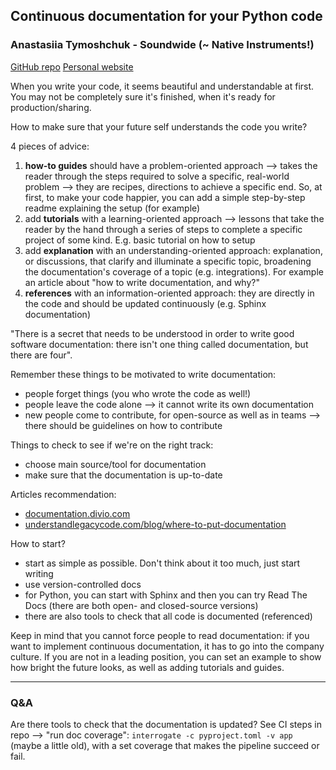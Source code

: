 ## Continuous documentation for your Python code
### Anastasiia Tymoshchuk - Soundwide (~ Native Instruments!)

[GitHub repo](https://github.com/atymoshchuk/simple_docs_setup)
[Personal website](https://atymo.me)

When you write your code, it seems beautiful and understandable at first. You
may not be completely sure it's finished, when it's ready for
production/sharing. 

How to make sure that your future self understands the code you write? 

4 pieces of advice:
1) **how-to guides** should have a problem-oriented approach --> takes the
   reader through the steps required to solve a specific, real-world problem -->
   they are recipes, directions to achieve a specific end. So, at first, to make
   your code happier, you can add a simple step-by-step readme explaining the
   setup (for example)
2) add **tutorials** with a learning-oriented approach --> lessons that take the 
   reader by the hand through a series of steps to complete a specific project
   of some kind. E.g. basic tutorial on how to setup 
3) add **explanation** with an understanding-oriented approach: explanation, or 
   discussions, that clarify and illuminate a specific topic, broadening the
   documentation's coverage of a topic (e.g. integrations). For example an
   article about "how to write documentation, and why?"
4) **references** with an information-oriented approach: they are directly in
   the code and should be updated continuously (e.g. Sphinx documentation)

"There is a secret that needs to be understood in order to write good software
documentation: there isn't one thing called documentation, but there are four". 

Remember these things to be motivated to write documentation:
- people forget things (you who wrote the code as well!)
- people leave the code alone --> it cannot write its own documentation 
- new people come to contribute, for open-source as well as in teams --> there
  should be guidelines on how to contribute

Things to check to see if we're on the right track:
- choose main source/tool for documentation
- make sure that the documentation is up-to-date

Articles recommendation:
- [documentation.divio.com](documentation.divio.com)
- [understandlegacycode.com/blog/where-to-put-documentation](understandlegacycode.com/blog/where-to-put-documentation)

How to start?
- start as simple as possible. Don't think about it too much, just start writing 
- use version-controlled docs
- for Python, you can start with Sphinx and then you can try Read The Docs
  (there are both open- and closed-source versions)
- there are also tools to check that all code is documented (referenced)

Keep in mind that you cannot force people to read documentation: if you want to
implement continuous documentation, it has to go into the company culture. If
you are not in a leading position, you can set an example to show how bright the
future looks, as well as adding tutorials and guides.

---

### Q&A
Are there tools to check that the documentation is updated? See CI steps in repo
--> "run doc coverage": `interrogate -c pyproject.toml -v app` (maybe a little
old), with a set coverage that makes the pipeline succeed or fail.